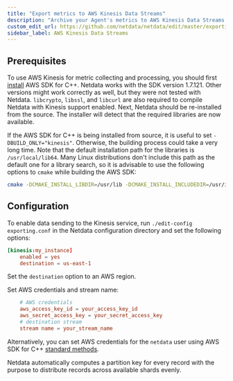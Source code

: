 ```yaml
---
title: "Export metrics to AWS Kinesis Data Streams"
description: "Archive your Agent's metrics to AWS Kinesis Data Streams for long-term storage, further analysis, or correlation with data from other sources."
custom_edit_url: https://github.com/netdata/netdata/edit/master/exporting/aws_kinesis/README.md
sidebar_label: AWS Kinesis Data Streams
---
```




## Prerequisites

To use AWS Kinesis for metric collecting and processing, you should first
[install](https://docs.aws.amazon.com/en_us/sdk-for-cpp/v1/developer-guide/setup.html) AWS SDK for C++. Netdata
works with the SDK version 1.7.121. Other versions might work correctly as well, but they were not tested with Netdata.
`libcrypto`, `libssl`, and `libcurl` are also required to compile Netdata with Kinesis support enabled. Next, Netdata
should be re-installed from the source. The installer will detect that the required libraries are now available.

If the AWS SDK for C++ is being installed from source, it is useful to set `-DBUILD_ONLY="kinesis"`. Otherwise, the
building process could take a very long time. Note that the default installation path for the libraries is
`/usr/local/lib64`. Many Linux distributions don't include this path as the default one for a library search, so it is
advisable to use the following options to `cmake` while building the AWS SDK:

```sh
cmake -DCMAKE_INSTALL_LIBDIR=/usr/lib -DCMAKE_INSTALL_INCLUDEDIR=/usr/include -DBUILD_SHARED_LIBS=OFF -DBUILD_ONLY=kinesis <aws-sdk-cpp sources>
```

## Configuration

To enable data sending to the Kinesis service, run `./edit-config exporting.conf` in the Netdata configuration directory
and set the following options:

```conf
[kinesis:my_instance]
    enabled = yes
    destination = us-east-1
```

Set the `destination` option to an AWS region.

Set AWS credentials and stream name:

```conf
    # AWS credentials
    aws_access_key_id = your_access_key_id
    aws_secret_access_key = your_secret_access_key
    # destination stream
    stream name = your_stream_name
```

Alternatively, you can set AWS credentials for the `netdata` user using AWS SDK for C++ [standard methods](https://docs.aws.amazon.com/sdk-for-cpp/v1/developer-guide/credentials.html).

Netdata automatically computes a partition key for every record with the purpose to distribute records across
available shards evenly.



